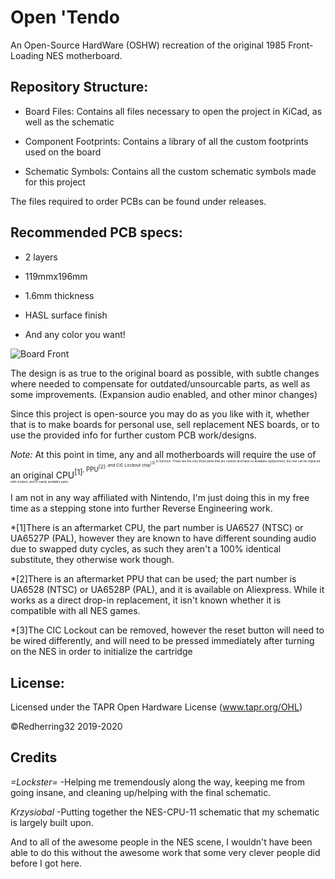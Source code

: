 # Open 'Tendo
An Open-Source HardWare (OSHW) recreation of the original 1985 Front-Loading NES motherboard.

## Repository Structure:

* Board Files: Contains all files necessary to open the project in KiCad, as well as the schematic

* Component Footprints: Contains a library of all the custom footprints used on the board

* Schematic Symbols: Contains all the custom schematic symbols made for this project

The files required to order PCBs can be found under releases.

## Recommended PCB specs:

* 2 layers

* 119mmx196mm

* 1.6mm thickness

* HASL surface finish

* And any color you want!

![Board Front](https://i.imgur.com/nQP6BoM.jpg)

The design is as true to the original board as possible, with subtle changes where needed to compensate for outdated/unsourcable parts,
as well as some improvements. (Expansion audio enabled, and other minor changes)

Since this project is open-source you may do as you like with it, whether that is to make boards for personal use, sell replacement NES boards, or to use the provided info for further custom PCB work/designs.

*Note:* At this point in time, any and all motherboards will require the use of an original CPU<sup>[1]<sup/>, PPU<sup>[2]<sup/>, and CIC Lockout chip<sup>[3]<sup/> to function.
These are the only three parts that are custom and have no available replacement, the rest can be replaced with modern, and or easily available parts.


I am not in any way affiliated with Nintendo, I'm just doing this in my free time as a stepping stone into further Reverse Engineering work.


*[1]There is an aftermarket CPU, the part number is UA6527 (NTSC) or UA6527P (PAL), however they are known to have different sounding audio due to swapped duty cycles, as such they aren't a 100% identical substitute, they otherwise work though.

*[2]There is an aftermarket PPU that can be used; the part number is UA6528 (NTSC) or UA6528P (PAL), and it is available on Aliexpress.
While it works as a direct drop-in replacement, it isn't known whether it is compatible with all NES games.

*[3]The CIC Lockout can be removed, however the reset button will need to be wired differently, and will need to be pressed immediately after turning on the NES in order to initialize the cartridge

## License:

Licensed under
the TAPR Open Hardware License (www.tapr.org/OHL)

©Redherring32 2019-2020


## Credits
*=Lockster=* -Helping me tremendously along the way, keeping me from going insane, and cleaning up/helping with the final schematic. 


*Krzysiobal* -Putting together the NES-CPU-11 schematic that my schematic is largely built upon.


And to all of the awesome people in the NES scene, I wouldn't have been able to do this without the awesome work that some very clever people did before I got here. 


